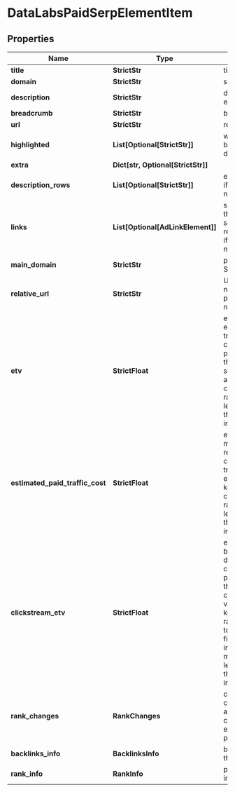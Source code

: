 # DataLabsPaidSerpElementItem


## Properties

| Name | Type | Description | Notes |
|------------ | ------------- | ------------- | -------------|
**title** | **StrictStr** | title of the result in SERP |[optional]|
**domain** | **StrictStr** | subdomain in SERP |[optional]|
**description** | **StrictStr** | description of the results element in SERP |[optional]|
**breadcrumb** | **StrictStr** | breadcrumb in SERP |[optional]|
**url** | **StrictStr** | relevant URL in SERP |[optional]|
**highlighted** | **List[Optional[StrictStr]]** | words highlighted in bold within the results description |[optional]|
**extra** | **Dict[str, Optional[StrictStr]]** |  |[optional]|
**description_rows** | **List[Optional[StrictStr]]** | extended description<br>if there is none, equals null |[optional]|
**links** | **List[Optional[AdLinkElement]]** | sitelinks<br>the links shown below some of Google’s search results<br>if there are none, equals null |[optional]|
**main_domain** | **StrictStr** | primary domain name in SERP |[optional]|
**relative_url** | **StrictStr** | URL in SERP that does not specify the HTTPs protocol and domain name |[optional]|
**etv** | **StrictFloat** | estimated traffic volume<br>estimated paid monthly traffic to the domain<br>calculated as the product of CTR (click-through-rate) and search volume values of all keywords in the category that the domain ranks for<br>learn more about how the metric is calculated in this help center article |[optional]|
**estimated_paid_traffic_cost** | **StrictFloat** | estimated cost of monthly search traffic<br>represents the estimated cost of paid monthly traffic (USD) based on etv and cpc values of all keywords in the category that the domain ranks for<br>learn more about how the metric is calculated in this help center article |[optional]|
**clickstream_etv** | **StrictFloat** | estimated traffic volume based on clickstream data<br>calculated as the product of click-through-rate and clickstream search volume values of all keywords the domain ranks for<br>to retrieve results for this field, the parameter include_clickstream_data must be set to true<br>learn more about how the metric is calculated in this help center article |[optional]|
**rank_changes** | **RankChanges** | changes in rankings<br>contains information about the ranking changes of the SERP element since the previous_updated_time |[optional]|
**backlinks_info** | **BacklinksInfo** | backlinks information for the target website |[optional]|
**rank_info** | **RankInfo** | page and domain rank information |[optional]|